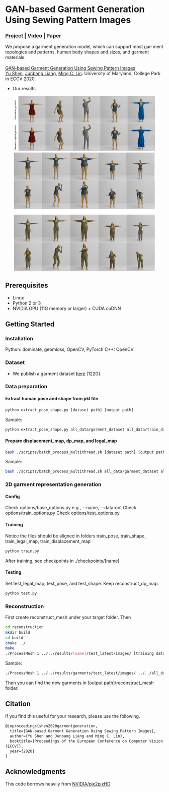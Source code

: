 # GAN-based Garment Generation Using Sewing Pattern Images
### [Project](https://gamma.umd.edu/researchdirections/virtualtryon/garmentgeneration/) | [Video](http://cs.umd.edu/~yushen/videos/ECCV2020.mp4) | [Paper](http://cs.umd.edu/~yushen/docs/ECCV2020.pdf) <br>
We propose a garment generation model, which can support most gar-ment topologies and patterns, human body shapes and sizes, and garment materials. <br><br>
[GAN-based Garment Generation Using Sewing Pattern Images](https://gamma.umd.edu/researchdirections/virtualtryon/garmentgeneration/)  
[Yu Shen](http://cs.umd.edu/~yushen), [Junbang Liang](http://cs.umd.edu/~liangjb), [Ming C. Lin](http://cs.umd.edu/~lin).
 University of Maryland, College Park
 In ECCV 2020.  

- Our results
<p align='center'>
  <img src='imgs/generated_garments.jpg' width='450'/>
  <img src='imgs/retargeted_garments.jpg' width='450'/>
</p>

## Prerequisites
- Linux
- Python 2 or 3
- NVIDIA GPU (11G memory or larger) + CUDA cuDNN

## Getting Started
### Installation
Python: dominate, geomloss, OpenCV, PyTorch
C++: OpenCV

### Dataset
- We publish a garment dataset [here](https://drive.google.com/drive/folders/1GR9cut1Ip7T3R-nYnuWPJUSarX8MT_xY?usp=sharing) (122G).

### Data preparation
#### Extract human pose and shape from pkl file
```bash
python extract_pose_shape.py [dataset path] [output path]
```

Sample:
```bash
python extract_pose_shape.py all_data/garment_dataset all_data/train_data
```

#### Prepare displacement_map, dp_map, and legal_map 
```bash
bash ./scripts/batch_process_multithread.sh [dataset path] [output path]
```

Sample:
```bash
bash ./scripts/batch_process_multithread.sh all_data/garment_dataset all_data/train_data
```


### 2D garment representation generation
#### Config
Check options/base_options.py  e.g., --name, --dataroot
Check options/train_options.py
Check options/test_options.py

#### Training
Notice the files should be aligned in folders train_pose, train_shape, train_legal_map, train_displacement_map
```bash
python train.py
```

After training, see checkpoints in ./checkpoints/[name]

#### Testing
Set test_legal_map, test_pose, and test_shape.
Keep reconstruct_dp_map.
```bash
python test.py
```


### Reconstruction
First create reconstruct_mesh under your target folder.
Then
```bash
cd reconstruction
mkdir build
cd build
cmake ../
make
./ProcessMesh 1 ../../results/[name]/test_latest/images/ [training data path]/reconstruct_dp_map/ [training data path]/test_legal_map/ [output path] 0 7
```

Sample:
```bash
./ProcessMesh 1 ../../results/garments/test_latest/images/ ../../all_data/train_data/reconstruct_dp_map/ ../../all_data/train_data/test_legal_map/ ../../all_data/train_data/ 0 7
```

Then you can find the new garments in [output path]/reconstruct_mesh folder.


## Citation

If you find this useful for your research, please use the following.

```
@inproceedings{shen2020garmentgeneration,
  title={GAN-based Garment Generation Using Sewing Pattern Images},
  author={Yu Shen and Junbang Liang and Ming C. Lin},  
  booktitle={Proceedings of the European Conference on Computer Vision (ECCV)},
  year={2020}
}
```

## Acknowledgments
This code borrows heavily from [NVIDIA/pix2pixHD](https://github.com/NVIDIA/pix2pixHD).

